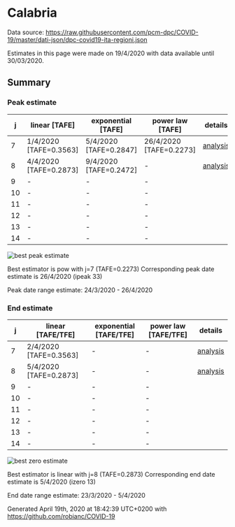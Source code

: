 # Calabria


Data source: https://raw.githubusercontent.com/pcm-dpc/COVID-19/master/dati-json/dpc-covid19-ita-regioni.json

Estimates in this page were made on 19/4/2020 with data available until 30/03/2020.


## Summary 

### Peak estimate 
|j|linear [TAFE]|exponential [TAFE]|power law [TAFE]|details|
|---|----|-----------|---------|-------|
|7|1/4/2020 [TAFE=0.3563]|5/4/2020 [TAFE=0.2847]|26/4/2020 [TAFE=0.2273]|[analysis](COVID-19_calabria_j7_2020-03-30.md)|
|8|4/4/2020 [TAFE=0.2873]|9/4/2020 [TAFE=0.2472]|-|[analysis](COVID-19_calabria_j8_2020-03-30.md)|
|9|-|-|-||
|10|-|-|-||
|11|-|-|-||
|12|-|-|-||
|13|-|-|-||
|14|-|-|-||

![best peak estimate](COVID-19_calabria_j7_2020-03-30.png)

Best estimator is pow with j=7 (TAFE=0.2273)
Corresponding peak date estimate is 26/4/2020 (ipeak 33)


Peak date range estimate: 24/3/2020 - 26/4/2020

### End estimate 
|j|linear [TAFE/TFE]|exponential [TAFE/TFE]|power law [TAFE/TFE]|details|
|---|----|-----------|---------|-------|
|7|2/4/2020 [TAFE=0.3563]|-|-|[analysis](COVID-19_calabria_j7_2020-03-30.md)|
|8|5/4/2020 [TAFE=0.2873]|-|-|[analysis](COVID-19_calabria_j8_2020-03-30.md)|
|9|-|-|-||
|10|-|-|-||
|11|-|-|-||
|12|-|-|-||
|13|-|-|-||
|14|-|-|-||

![best zero estimate](COVID-19_calabria_j8_2020-03-30.png)

Best estimator is linear with j=8 (TAFE=0.2873)
Corresponding end date estimate is 5/4/2020 (izero 13)


End date range estimate: 23/3/2020 - 5/4/2020

Generated April 19th, 2020 at 18:42:39 UTC+0200 with https://github.com/robianc/COVID-19

